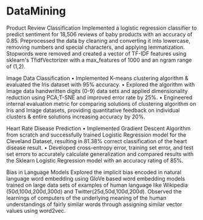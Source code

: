 # DataMining

Product Review Classification
Implemented a logistic regression classifier to predict sentiment for 18,506 reviews of baby products with an accuracy of 0.85. Preprocessed the data by cleaning and converting it into lowercase, removing numbers and special characters, and applying lemmatization. Stopwords were removed and created a vector of TF-IDF features using sklearn's TfidfVectorizer with a max_features of 1000 and an ngram range of (1,2).

Image Data Classification
• Implemented K-means clustering algorithm & evaluated the Iris dataset with 95% accuracy.
• Explored the algorithm with Image data handwritten digits (0-9) data sets and applied dimensionality reduction using PCA;T-SNE and improved error rate by 25%.
• Engineered internal evaluation metric for comparing solutions of clustering algorithm on Iris and Image datasets, providing quantitative feedback on individual clusters & entire solutions increasing accuracy by 20%.

Heart Rate Disease Prediction
• Implemented Gradient Descent Algorithm from scratch and successfully trained Logistic Regression model for the Cleveland Dataset, resulting in 81.38% correct classification of the heart disease result.
• Developed cross-entropy error, training set error, and test set errors to accurately calculate generalization and compared results with the Sklearn Logistic Regression model with an accuracy rating of 85%.

Bias in Language Models
Explored the implicit bias encoded in natural language word embedding using GloVe based word embedding models trained on large data sets of examples of human language like Wikipedia (50d,100d,200d,300d) and Twitter(25d,50d,100d,200d).
Observed the learnings of computers of the underlying meaning of the human understandings of fairly similar words through assigning similar vector values using word2vec.
